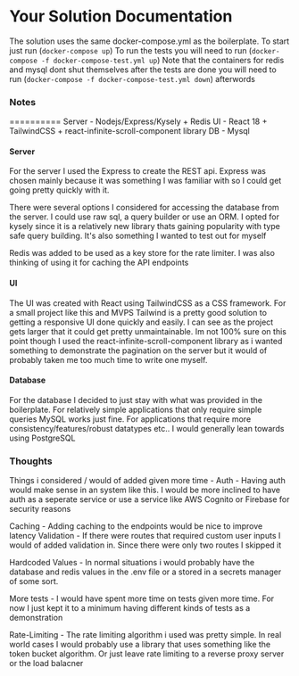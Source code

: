 Your Solution Documentation
===========================

The solution uses the same docker-compose.yml as the boilerplate.
To start just run (`docker-compose up`)
To run the tests you will need to run (`docker-compose -f docker-compose-test.yml up`)
Note that the containers for redis and mysql dont shut themselves after the tests are done you will
need to run (`docker-compose -f docker-compose-test.yml down`) afterwords



### Notes
==========
Server - Nodejs/Express/Kysely + Redis
UI - React 18 + TailwindCSS + react-infinite-scroll-component library
DB - Mysql
#### Server

For the server I used the Express to create the REST api. Express was chosen mainly because it was something I was familiar with so I could get going pretty quickly with it. 

There were several options I considered for accessing the database from the server. I could use raw sql, a query builder or use an ORM. 
I opted for kysely since it is a relatively new library thats gaining popularity with type safe query building. It's also something I wanted to test out for myself

Redis was added to be used as a key store for the rate limiter. I was also thinking of using it for caching the API endpoints

#### UI

The UI was created with React using TailwindCSS as a CSS framework. For a small project like this and MVPS Tailwind is a pretty good solution to 
getting a responsive UI done quickly and easily. I can see as the project gets larger that it could get pretty unmaintainable. Im not 100% sure on this point though
I used the react-infinite-scroll-component library as i wanted something to demonstrate the pagination on the server but it would of probably taken
me too much time to write one myself.

#### Database

For the database I decided to just stay with what was provided in the boilerplate. For relatively simple applications that only require simple queries MySQL works just fine. For applications that require more consistency/features/robust datatypes etc.. I would generally lean towards using PostgreSQL

### Thoughts

Things i considered / would of added given more time - 
Auth        - Having auth would make sense in an system like this. I would be more inclined to have auth as a seperate service 
                or use a service like AWS Cognito or Firebase for security reasons
           
Caching             -  Adding caching to the endpoints would be nice to improve latency
Validation          - If there were routes that required custom user inputs I would of added validation in. 
            Since there were only two routes I skipped it


Hardcoded Values - In normal situations i would probably have the database and redis values in the .env file or a 
                   stored in a secrets manager of some sort.

More tests - I would have spent more time on tests given more time. For now I just kept it to a minimum having different kinds of tests 
            as a demonstration

Rate-Limiting -  The rate limiting algorithm i used was pretty simple. In real world cases I would probably use a library that uses
                something like the token bucket algorithm. Or just leave rate limiting to a reverse proxy server or the load balacner